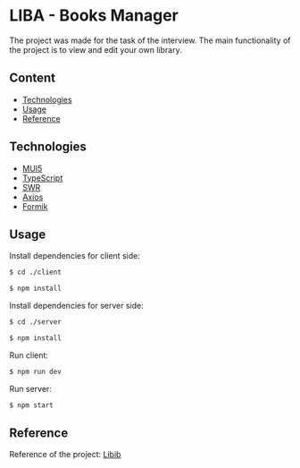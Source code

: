 # LIBA - Books Manager

The project was made for the task of the interview. The main functionality of the project is to view and edit your own library.

## Content

- [Technologies](#technologies)
- [Usage](#usage)
- [Reference](#reference)

## Technologies

- [MUI5](https://mui.com/)
- [TypeScript](https://www.typescriptlang.org/)
- [SWR](https://swr.vercel.app)
- [Axios](https://axios-http.com/docs/intro)
- [Formik](https://formik.org/)

## Usage

Install dependencies for client side:

```sh
$ cd ./client
```

```sh
$ npm install
```

Install dependencies for server side:

```sh
$ cd ./server
```

```sh
$ npm install
```

Run client:

```sh
$ npm run dev
```

Run server:

```sh
$ npm start
```

## Reference

Reference of the project:
[Libib](https://www.libib.com/)
